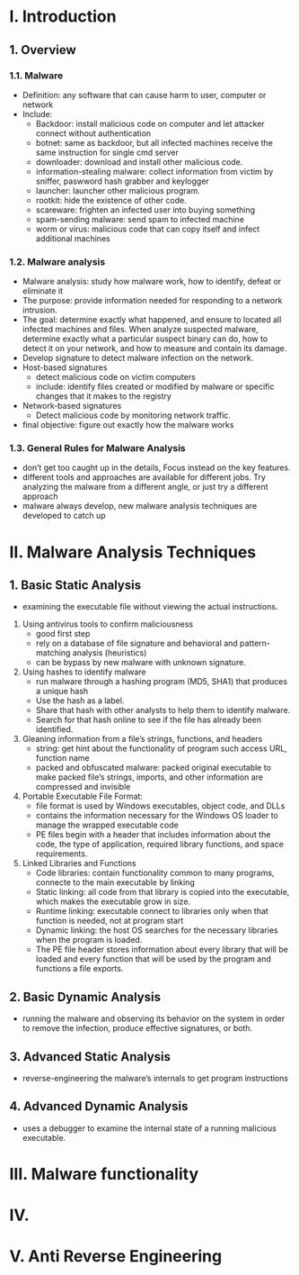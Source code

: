 # I. Introduction
## 1. Overview
### 1.1. Malware
- Definition: any software that can cause harm to user, computer or network
- Include:
    - Backdoor: install malicious code on computer and let attacker connect without authentication
    - botnet: same as backdoor, but all infected machines receive the same instruction for single cmd server
    - downloader: download and install other malicious code.
    - information-stealing malware: collect information from victim by sniffer, paswword hash grabber and keylogger
    - launcher: launcher other malicious program.
    - rootkit: hide the existence of other code.
    - scareware: frighten an infected user into buying something
    - spam-sending malware: send spam to infected machine
    - worm or virus: malicious code that can copy itself and infect additional machines
### 1.2. Malware analysis
- Malware analysis: study how malware work, how to identify, defeat or eliminate it
- The purpose: provide information needed for responding to a network intrusion.
- The goal: determine exactly what happened, and ensure to located all infected machines and files. When analyze suspected malware, determine exactly what a particular suspect binary can do, how to detect it on your network, and how to measure and contain its damage.
- Develop signature to detect malware infection on the network.
- Host-based signatures
    - detect malicious code on victim computers
    - include: identify files created or modified by malware or specific changes that it makes to the registry
- Network-based signatures
    - Detect malicious code by monitoring network traffic.
- final objective: figure out exactly how the malware works

### 1.3. General Rules for Malware Analysis
- don’t get too caught up in the details, Focus instead on the key features.
- different tools and approaches are available for different jobs. Try analyzing the malware from a different angle, or just try a different approach
- malware always develop, new malware analysis techniques are developed to catch up
# II. Malware Analysis Techniques
## 1. Basic Static Analysis
- examining the executable file without viewing the actual instructions.
1. Using antivirus tools to confirm maliciousness
    - good first step
    - rely on a database of file signature and behavioral and pattern-matching analysis (heuristics)
    - can be bypass by new malware with unknown signature.
2. Using hashes to identify malware
    - run malware through a hashing program (MD5, SHA1) that produces a unique hash
    - Use the hash as a label.
    - Share that hash with other analysts to help them to identify malware.
    - Search for that hash online to see if the file has already been identified.
3. Gleaning information from a file’s strings, functions, and headers
    - string: get hint about the functionality of program such access URL, function name
    - packed and obfuscated malware: packed original executable to make packed file’s strings, imports, and other information are compressed and invisible
4. Portable Executable File Format: 
    - file format is used by Windows executables, object code, and DLLs
    - contains the information necessary for the Windows OS loader to manage the wrapped executable code
    - PE files begin with a header that includes information about the code, the type of application, required library functions, and space requirements.
5. Linked Libraries and Functions
    - Code libraries: contain functionality common to many programs, connecte to the main executable by linking 
    - Static linking: all code from that library is copied into the executable, which makes the executable grow in size. 
    - Runtime linking: executable connect to libraries only when that function is needed, not at program start
    - Dynamic linking: the host OS searches for the necessary libraries when the program is loaded.
    - The PE file header stores information about every library that will be loaded and every function that will be used by the program and functions a file exports.
## 2. Basic Dynamic Analysis 
- running the malware and observing its behavior on the system in order to remove the infection, produce effective signatures, or both.
## 3. Advanced Static Analysis
- reverse-engineering the malware’s internals to get program instructions
## 4. Advanced Dynamic Analysis
- uses a debugger to examine the internal state of a running malicious executable.
# III. Malware functionality

# IV. 
# V. Anti Reverse Engineering
